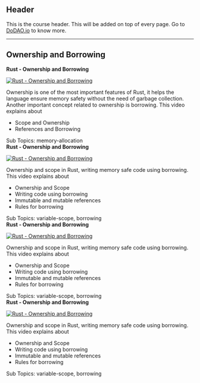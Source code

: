 ## Header
This is the course header. This will be added on top of every page. Go to [DoDAO.io](https://www.dodao.io) to know more.

 ---
 
 ## Ownership and Borrowing
 
  **Rust - Ownership and Borrowing**
 
 [![Rust - Ownership and Borrowing](https://img.youtube.com/vi/1cZ15uAvWro/0.jpg)](https://www.youtube.com/watch?v=1cZ15uAvWro)     
 
 Ownership is one of the most important features of Rust, it helps the language ensure memory safety without the need of garbage collection. Another important concept related to ownership is borrowing.
This video explains about
* Scope and Ownership
* References and Borrowing
    
 
 Sub Topics: memory-allocation    
  **Rust - Ownership and Borrowing**
 
 [![Rust - Ownership and Borrowing](https://img.youtube.com/vi/Tw5Xr68GUSk/0.jpg)](https://www.youtube.com/watch?v=Tw5Xr68GUSk)     
 
 Ownership and scope in Rust, writing memory safe code using borrowing.
This video explains about
* Ownership and Scope
* Writing code using borrowing
* Immutable and mutable references
* Rules for borrowing
    
 
 Sub Topics: variable-scope, borrowing    
  **Rust - Ownership and Borrowing**
 
 [![Rust - Ownership and Borrowing](https://img.youtube.com/vi/k_WmestbBYw/0.jpg)](https://www.youtube.com/watch?v=k_WmestbBYw)     
 
 Ownership and scope in Rust, writing memory safe code using borrowing.
This video explains about
* Ownership and Scope
* Writing code using borrowing
* Immutable and mutable references
* Rules for borrowing
    
 
 Sub Topics: variable-scope, borrowing    
  **Rust - Ownership and Borrowing**
 
 [![Rust - Ownership and Borrowing](https://img.youtube.com/vi/6eCV-Q-kjX4/0.jpg)](https://www.youtube.com/watch?v=6eCV-Q-kjX4)     
 
 Ownership and scope in Rust, writing memory safe code using borrowing.
This video explains about
* Ownership and Scope
* Writing code using borrowing
* Immutable and mutable references
* Rules for borrowing
    
 
 Sub Topics: variable-scope, borrowing    
 
